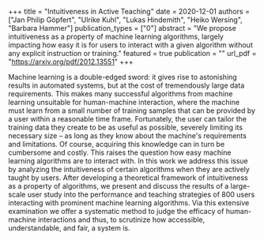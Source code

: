 +++
title = "Intuitiveness in Active Teaching"
date = 2020-12-01
authors = ["Jan Philip Göpfert", "Ulrike Kuhl", "Lukas Hindemith", "Heiko Wersing", "Barbara Hammer"]
publication_types = ["0"]
abstract = "We propose intuitiveness as a property of machine learning algorithms, largely impacting how easy it is for users to interact with a given algorithm without any explicit instruction or training."
featured = true
publication = ""
url_pdf = "https://arxiv.org/pdf/2012.13551"
+++

Machine learning is a double-edged sword: it gives rise to astonishing results in automated systems, but at the cost of tremendously large data requirements. This makes many successful algorithms from machine learning unsuitable for human-machine interaction, where the machine must learn from a small number of training samples that can be provided by a user within a reasonable time frame. Fortunately, the user can tailor the training data they create to be as useful as possible, severely limiting its necessary size – as long as they know about the machine's requirements and limitations. Of course, acquiring this knowledge can in turn be cumbersome and costly. This raises the question how easy machine learning algorithms are to interact with. In this work we address this issue by analyzing the intuitiveness of certain algorithms when they are actively taught by users. After developing a theoretical framework of intuitiveness as a property of algorithms, we present and discuss the results of a large-scale user study into the performance and teaching strategies of 800 users interacting with prominent machine learning algorithms. Via this extensive examination we offer a systematic method to judge the efficacy of human-machine interactions and thus, to scrutinize how accessible, understandable, and fair, a system is.
